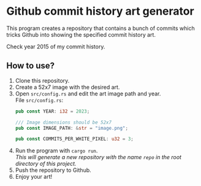# Github commit history art generator
This program creates a repository that contains a bunch of commits which tricks Github into showing the specified commit history art.

Check year 2015 of my commit history.

## How to use?
1. Clone this repository.
2. Create a 52x7 image with the desired art.
3. Open `src/config.rs` and edit the art image path and year.
    <br>
    File `src/config.rs`:
    ```rust
    pub const YEAR: i32 = 2023;

    /// Image dimensions should be 52x7
    pub const IMAGE_PATH: &str = "image.png";

    pub const COMMITS_PER_WHITE_PIXEL: u32 = 3;
    ```
4. Run the program with `cargo run`.
<br> *This will generate a new repository with the name `repo` in the root directory of this project.*
5. Push the repository to Github.
6. Enjoy your art!
